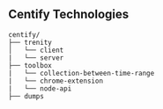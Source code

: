 ## Centify Technologies

```
centify/
├── trenity
│   └── client
| 	└── server
├── toolbox
|   └── collection-between-time-range
|   └── chrome-extension
|   └── node-api
├── dumps
```
